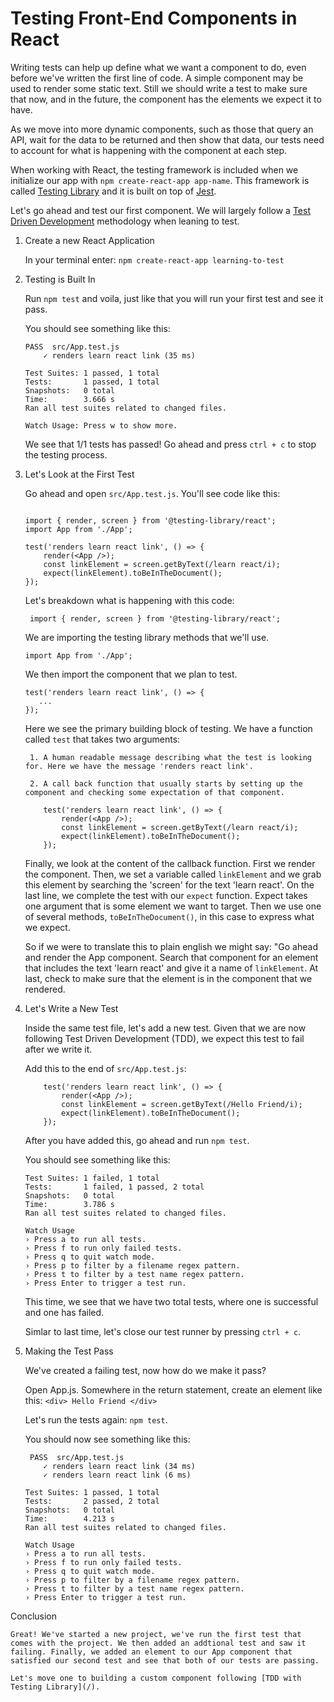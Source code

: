 # Testing Front-End Components in React

Writing tests can help up define what we want a component to do, even before we've written the first line of code. A simple component may be used to render some static text. Still we should write a test to make sure that now, and in the future, the component has the elements we expect it to have. 

As we move into more dynamic components, such as those that query an API, wait for the data to be returned and then show that data, our tests need to account for what is happening with the component at each step. 

When working with React, the testing framework is included when we initialize our app with `npm create-react-app app-name`. This framework is called [Testing Library](https://testing-library.com/) and it is built on top of [Jest](https://jestjs.io/).

Let's go ahead and test our first component. We will largely follow a [Test Driven Development](https://www.guru99.com/test-driven-development.html) methodology when leaning to test.

1. Create a new React Application

    In your terminal enter: `npm create-react-app learning-to-test`

2. Testing is Built In

    Run `npm test` and voila, just like that you will run your first test and see it pass. 

    You should see something like this: 

    ```
    PASS  src/App.test.js
        ✓ renders learn react link (35 ms)

    Test Suites: 1 passed, 1 total
    Tests:       1 passed, 1 total
    Snapshots:   0 total
    Time:        3.666 s
    Ran all test suites related to changed files.

    Watch Usage: Press w to show more.
    ```

    We see that 1/1 tests has passed! Go ahead and press `ctrl + c` to stop the testing process.

3. Let's Look at the First Test

    Go ahead and open `src/App.test.js`. You'll see code like this:
    
    ```

    import { render, screen } from '@testing-library/react';
    import App from './App';

    test('renders learn react link', () => {
        render(<App />);
        const linkElement = screen.getByText(/learn react/i);
        expect(linkElement).toBeInTheDocument();
    });

    ```

    Let's breakdown what is happening with this code: 
    
    ` import { render, screen } from '@testing-library/react';`

    We are importing the testing library methods that we'll use.

    `import App from './App';`

    We then import the component that we plan to test. 

    ```
    test('renders learn react link', () => {
       ...
    });
    ```

    Here we see the primary building block of testing. We have a function called `test` that takes two arguments: 
       
        1. A human readable message describing what the test is looking for. Here we have the message 'renders react link'.

        2. A call back function that usually starts by setting up the component and checking some expectation of that component.

    ```
        test('renders learn react link', () => {
            render(<App />);
            const linkElement = screen.getByText(/learn react/i);
            expect(linkElement).toBeInTheDocument();
        });
    ```

    Finally, we look at the content of the callback function. First we render the component. Then, we set a variable called `linkElement` and we grab this element by searching the 'screen' for the text 'learn react'.
    On the last line, we complete the test with our `expect` function. Expect takes one argument that is some element we want to target. Then we use one of several methods, `toBeInTheDocument()`, in this case to express what we expect.

    So if we were to translate this to plain english we might say: 
    "Go ahead and render the App component. Search that component for an element that includes the text 'learn react' and give it a name of `linkElement`. At last, check to make sure that the element is in the component that we rendered. 

4. Let's Write a New Test

    Inside the same test file, let's add a new test. Given that we are now following Test Driven Development (TDD), we expect this test to fail after we write it. 

    Add this to the end of `src/App.test.js`: 

    ```
        test('renders learn react link', () => {
            render(<App />);
            const linkElement = screen.getByText(/Hello Friend/i);
            expect(linkElement).toBeInTheDocument();
        });
    ```

    After you have added this, go ahead and run `npm test`. 

    You should see something like this: 

    ```
    Test Suites: 1 failed, 1 total
    Tests:       1 failed, 1 passed, 2 total
    Snapshots:   0 total
    Time:        3.786 s
    Ran all test suites related to changed files.

    Watch Usage
    › Press a to run all tests.
    › Press f to run only failed tests.
    › Press q to quit watch mode.
    › Press p to filter by a filename regex pattern.
    › Press t to filter by a test name regex pattern.
    › Press Enter to trigger a test run.
    ```
    
    This time, we see that we have two total tests, where one is successful and one has failed. 

    Simlar to last time, let's close our test runner by pressing `ctrl + c`. 

4. Making the Test Pass

    We've created a failing test, now how do we make it pass?

    Open App.js. Somewhere in the return statement, create an element like this:
    `<div> Hello Friend </div>`

    Let's run the tests again: `npm test`.

    You should now see something like this: 

    ```
     PASS  src/App.test.js
        ✓ renders learn react link (34 ms)
        ✓ renders learn react link (6 ms)

    Test Suites: 1 passed, 1 total
    Tests:       2 passed, 2 total
    Snapshots:   0 total
    Time:        4.213 s
    Ran all test suites related to changed files.

    Watch Usage
    › Press a to run all tests.
    › Press f to run only failed tests.
    › Press q to quit watch mode.
    › Press p to filter by a filename regex pattern.
    › Press t to filter by a test name regex pattern.
    › Press Enter to trigger a test run.
    ```

Conclusion

    Great! We've started a new project, we've run the first test that comes with the project. We then added an addtional test and saw it failing. Finally, we added an element to our App component that satisfied our second test and see that both of our tests are passing. 

    Let's move one to building a custom component following [TDD with Testing Library](/).


